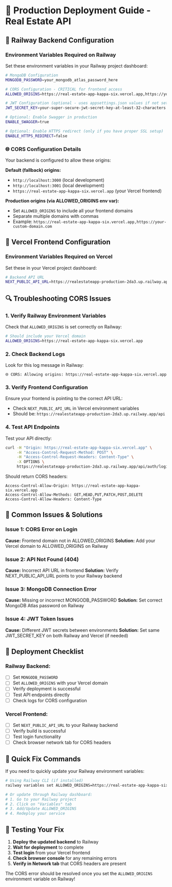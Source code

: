 # 🚀 Production Deployment Guide - Real Estate API

## 🔧 Railway Backend Configuration

### Environment Variables Required on Railway

Set these environment variables in your Railway project dashboard:

```bash
# MongoDB Configuration
MONGODB_PASSWORD=your_mongodb_atlas_password_here

# CORS Configuration - CRITICAL for frontend access
ALLOWED_ORIGINS=https://real-estate-app-kappa-six.vercel.app,https://your-other-domains.com

# JWT Configuration (optional - uses appsettings.json values if not set)
JWT_SECRET_KEY=your-super-secure-jwt-secret-key-at-least-32-characters

# Optional: Enable Swagger in production
ENABLE_SWAGGER=true

# Optional: Enable HTTPS redirect (only if you have proper SSL setup)
ENABLE_HTTPS_REDIRECT=false
```

### 🌐 CORS Configuration Details

Your backend is configured to allow these origins:

**Default (fallback) origins:**

- `http://localhost:3000` (local development)
- `http://localhost:3001` (local development)
- `https://real-estate-app-kappa-six.vercel.app` (your Vercel frontend)

**Production origins (via ALLOWED_ORIGINS env var):**

- Set `ALLOWED_ORIGINS` to include all your frontend domains
- Separate multiple domains with commas
- Example: `https://real-estate-app-kappa-six.vercel.app,https://your-custom-domain.com`

## 🎯 Vercel Frontend Configuration

### Environment Variables Required on Vercel

Set these in your Vercel project dashboard:

```bash
# Backend API URL
NEXT_PUBLIC_API_URL=https://realestateapp-production-2da3.up.railway.app/api
```

## 🔍 Troubleshooting CORS Issues

### 1. Verify Railway Environment Variables

Check that `ALLOWED_ORIGINS` is set correctly on Railway:

```bash
# Should include your Vercel domain
ALLOWED_ORIGINS=https://real-estate-app-kappa-six.vercel.app
```

### 2. Check Backend Logs

Look for this log message in Railway:

```
🌐 CORS: Allowing origins: https://real-estate-app-kappa-six.vercel.app
```

### 3. Verify Frontend Configuration

Ensure your frontend is pointing to the correct API URL:

- Check `NEXT_PUBLIC_API_URL` in Vercel environment variables
- Should be: `https://realestateapp-production-2da3.up.railway.app/api`

### 4. Test API Endpoints

Test your API directly:

```bash
curl -H "Origin: https://real-estate-app-kappa-six.vercel.app" \
     -H "Access-Control-Request-Method: POST" \
     -H "Access-Control-Request-Headers: Content-Type" \
     -X OPTIONS \
     https://realestateapp-production-2da3.up.railway.app/api/auth/login
```

Should return CORS headers:

```
Access-Control-Allow-Origin: https://real-estate-app-kappa-six.vercel.app
Access-Control-Allow-Methods: GET,HEAD,PUT,PATCH,POST,DELETE
Access-Control-Allow-Headers: Content-Type
```

## 🚨 Common Issues & Solutions

### Issue 1: CORS Error on Login

**Cause:** Frontend domain not in ALLOWED_ORIGINS
**Solution:** Add your Vercel domain to ALLOWED_ORIGINS on Railway

### Issue 2: API Not Found (404)

**Cause:** Incorrect API URL in frontend
**Solution:** Verify NEXT_PUBLIC_API_URL points to your Railway backend

### Issue 3: MongoDB Connection Error

**Cause:** Missing or incorrect MONGODB_PASSWORD
**Solution:** Set correct MongoDB Atlas password on Railway

### Issue 4: JWT Token Issues

**Cause:** Different JWT secrets between environments
**Solution:** Set same JWT_SECRET_KEY on both Railway and Vercel (if needed)

## 📝 Deployment Checklist

### Railway Backend:

- [ ] Set `MONGODB_PASSWORD`
- [ ] Set `ALLOWED_ORIGINS` with your Vercel domain
- [ ] Verify deployment is successful
- [ ] Test API endpoints directly
- [ ] Check logs for CORS configuration

### Vercel Frontend:

- [ ] Set `NEXT_PUBLIC_API_URL` to your Railway backend
- [ ] Verify build is successful
- [ ] Test login functionality
- [ ] Check browser network tab for CORS headers

## 🔄 Quick Fix Commands

If you need to quickly update your Railway environment variables:

```bash
# Using Railway CLI (if installed)
railway variables set ALLOWED_ORIGINS=https://real-estate-app-kappa-six.vercel.app

# Or update through Railway dashboard:
# 1. Go to your Railway project
# 2. Click on "Variables" tab
# 3. Add/Update ALLOWED_ORIGINS
# 4. Redeploy your service
```

## 🎯 Testing Your Fix

1. **Deploy the updated backend** to Railway
2. **Wait for deployment** to complete
3. **Test login** from your Vercel frontend
4. **Check browser console** for any remaining errors
5. **Verify in Network tab** that CORS headers are present

The CORS error should be resolved once you set the `ALLOWED_ORIGINS` environment variable on Railway!
